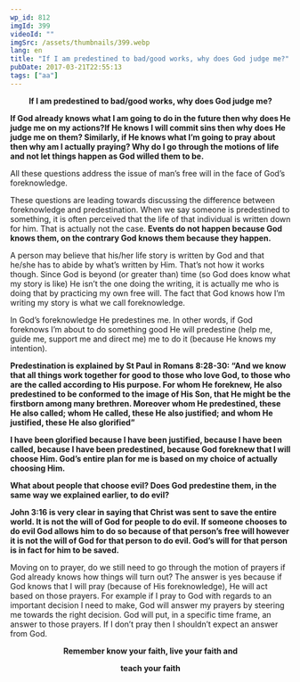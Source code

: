 ```yaml
---
wp_id: 812
imgId: 399
videoId: ""
imgSrc: /assets/thumbnails/399.webp
lang: en
title: "If I am predestined to bad/good works, why does God judge me?"
pubDate: 2017-03-21T22:55:13
tags: ["aa"]
---
```


<!-- page: 6 -->

<p style="text-align: center;"><strong>If I am predestined to bad/good works, why does God judge me?</strong></p>
<p><strong>If God already knows what I am going to do in the future then why does He judge me on my actions?If He knows I will commit sins then why does He judge me on them? Similarly, if He knows what I’m going to pray about then why am I actually praying? Why do I go through the motions of life and not let things happen as God willed them to be.</strong></p>
<p>All these questions address the issue of man’s free will in the face of God’s foreknowledge.</p>
<p>These questions are leading towards discussing the difference between foreknowledge and predestination. When we say someone is predestined to something, it is often perceived that the life of that individual is written down for him. That is actually not the case. <strong>Events do not happen because God knows them, on the contrary God knows them because they happen.</strong></p>
<p>A person may believe that his/her life story is written by God and that he/she has to abide by what’s written by Him. That’s not how it works though. Since God is beyond (or greater than) time (so God does know what my story is like) He isn’t the one doing the writing, it is actually me who is doing that by practicing my own free will. The fact that God knows how I’m writing my story is what we call foreknowledge.</p>
<p>In God’s foreknowledge He predestines me. In other words, if God foreknows I’m about to do something good He will predestine (help me, guide me, support me and direct me) me to do it (because He knows my intention).</p>
<p><strong>Predestination is explained by St Paul in Romans 8:28-30: “And we know that all things work together for good to those who love God, to those who are the called according to His purpose. For whom He foreknew, He also predestined to be conformed to the image of His Son, that He might be the firstborn among many brethren. Moreover whom He predestined, these He also called; whom He called, these He also justified; and whom He justified, these He also glorified”</strong></p>
<p><strong>I have been glorified because I have been justified, because I have been called, because I have been predestined, because God foreknew that I will choose Him. God’s entire plan for me is based on my choice of actually choosing Him.</strong></p>
<p><strong>What about people that choose evil? Does God predestine them, in the same way we explained earlier, to do evil?</strong></p>
<p><strong>John 3:16 is very clear in saying that Christ was sent to save the entire world. It is not the will of God for people to do evil. If someone chooses to do evil God allows him to do so because of that person’s free will however it is not the will of God for that person to do evil. God’s will for that person is in fact for him to be saved.</strong></p>
<p>Moving on to prayer, do we still need to go through the motion of prayers if God already knows how things will turn out? The answer is yes because if God knows that I will pray (because of His foreknowledge), He will act based on those prayers. For example if I pray to God with regards to an important decision I need to make, God will answer my prayers by steering me towards the right decision. God will put, in a specific time frame, an answer to those prayers. If I don’t pray then I shouldn’t expect an answer from God.</p>
<p style="text-align: center;"><strong>Remember know your faith, live your faith and</strong></p>
<p style="text-align: center;"><strong> teach your faith</strong></p>
